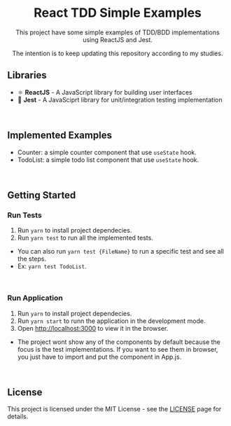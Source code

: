 <h1 align="center">React TDD Simple Examples</h1>

<div align="center">
    <p>This project have some simple examples of TDD/BDD implementations using ReactJS and Jest.</p>
    <p>The intention is to keep updating this repository according to my studies.</p>
</div>

## Libraries

- ⚛️ **ReactJS** - A JavaScript library for building user interfaces
- :microscope: **Jest** - A JavaSciprt library for unit/integration testing implementation
<br />

## Implemented Examples

- Counter: a simple counter component that use `useState` hook.
- TodoList: a simple todo list component that use `useState` hook.
<br />

## Getting Started

### Run Tests

1. Run `yarn` to install project dependecies.
2. Run `yarn test` to run all the implemented tests.
 - You can also run `yarn test {FileName}` to run a specific test and see all the steps.
 - Ex: `yarn test TodoList`.
<br />

### Run Application

1. Run `yarn` to install project dependecies.
2. Run `yarn start` to runn the application in the development mode.
3. Open [http://localhost:3000](http://localhost:3000) to view it in the browser.
 - The project wont show any of the components by default because the focus is the test implementations. If you want to see them in browser, you just have to import and put the component in App.js.
<br />

## License

This project is licensed under the MIT License - see the [LICENSE](https://opensource.org/licenses/MIT) page for details.